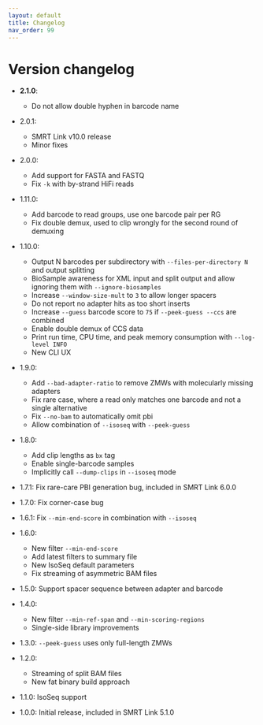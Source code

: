 ```yaml
---
layout: default
title: Changelog
nav_order: 99
---
```


# Version changelog

 * **2.1.0**:
   * Do not allow double hyphen in barcode name

 * 2.0.1:
   * SMRT Link v10.0 release
   * Minor fixes

 * 2.0.0:
   * Add support for FASTA and FASTQ
   * Fix `-k` with by-strand HiFi reads

 * 1.11.0:
   * Add barcode to read groups, use one barcode pair per RG
   * Fix double demux, used to clip wrongly for the second round of demuxing

 * 1.10.0:
   * Output N barcodes per subdirectory with `--files-per-directory N` and output splitting
   * BioSample awareness for XML input and split output and allow ignoring them with `--ignore-biosamples`
   * Increase `--window-size-mult` to `3` to allow longer spacers
   * Do not report no adapter hits as too short inserts
   * Increase `--guess` barcode score to `75` if `--peek-guess --ccs` are combined
   * Enable double demux of CCS data
   * Print run time, CPU time, and peak memory consumption with `--log-level INFO`
   * New CLI UX

 * 1.9.0:
   * Add `--bad-adapter-ratio` to remove ZMWs with molecularly missing adapters
   * Fix rare case, where a read only matches one barcode and not a single alternative
   * Fix `--no-bam` to automatically omit pbi
   * Allow combination of `--isoseq` with `--peek-guess`

 * 1.8.0:
   * Add clip lengths as `bx` tag
   * Enable single-barcode samples
   * Implicitly call `--dump-clips` in `--isoseq` mode

 * 1.7.1: Fix rare-care PBI generation bug, included in SMRT Link 6.0.0

 * 1.7.0: Fix corner-case bug

 * 1.6.1: Fix `--min-end-score` in combination with `--isoseq`

 * 1.6.0:
   * New filter `--min-end-score`
   * Add latest filters to summary file
   * New IsoSeq default parameters
   * Fix streaming of asymmetric BAM files

 * 1.5.0: Support spacer sequence between adapter and barcode

 * 1.4.0:
   * New filter `--min-ref-span` and `--min-scoring-regions`
   * Single-side library improvements

 * 1.3.0: `--peek-guess` uses only full-length ZMWs

 * 1.2.0:
   * Streaming of split BAM files
   * New fat binary build approach

 * 1.1.0: IsoSeq support

 * 1.0.0: Initial release, included in SMRT Link 5.1.0

